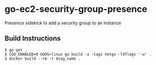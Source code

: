 go-ec2-security-group-presence
==============================

Presence sidekick to add a security group to an instance


## Build Instructions

    $ go get .
    $ CGO_ENABLED=0 GOOS=linux go build -a -tags netgo -ldflags '-w' .
    $ docker build --rm -t $tag_name .
